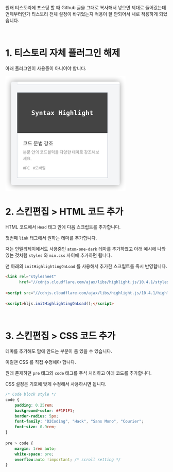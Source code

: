 원래 티스토리에 포스팅 할 때 Github 글을 그대로 복사해서 넣으면 제대로 들어갔는데 언제부터인가 티스토리 전체 설정이 바뀌었는지 적용이 잘 안되어서 새로 적용하게 되었습니다.

<br>

# 1. 티스토리 자체 플러그인 해제

아래 플러그인이 사용중이 아니어야 합니다.

<img src="./tistory.png" style="zoom:50%;" />

<br>

# 2. 스킨편집 > HTML 코드 추가

HTML 코드에서 `Head` 태그 안에 다음 스크립트를 추가합니다.

첫번째 `link` 태그에서 원하는 테마를 추가합니다.

저는 인텔리제이에서도 사용중인 `atom-one-dark` 테마를 추가하였고 아래 예시에 나와있는 것처럼 `styles` 와 `min.css` 사이에 추가하면 됩니다.

맨 아래의 `initHighlightingOnLoad` 를 사용해서 추가한 스크립트를 즉시 반영합니다.

```html
<link rel="stylesheet"
      href="//cdnjs.cloudflare.com/ajax/libs/highlight.js/10.4.1/styles/atom-one-dark.min.css">

<script src="//cdnjs.cloudflare.com/ajax/libs/highlight.js/10.4.1/highlight.min.js"></script>
	
<script>hljs.initHighlightingOnLoad();</script>
```

<br>

# 3. 스킨편집 > CSS 코드 추가

테마를 추가해도 맘에 안드는 부분이 좀 있을 수 있습니다.

이럴땐 CSS 를 직접 수정해야 합니다.

원래 존재하던 `pre` 태그와 `code` 태그를 주석 처리하고 아래 코드를 추가합니다.

CSS 설정은 기호에 맞게 수정해서 사용하시면 됩니다.

```css
/* Code block style */
code {
    padding: 0.25rem;
    background-color: #F1F1F1;
    border-radius: 5px;
    font-family: "D2Coding", "Hack", "Sans Mono", "Courier";
    font-size: 0.9rem;
}

pre > code {
    margin: 1rem auto;
    white-space: pre;
    overflow:auto !important; /* scroll setting */
}
```
